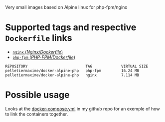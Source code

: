 Very small images based on Alpine linux for php-fpm/nginx

# Supported tags and respective `Dockerfile` links

- [`nginx` (*Nginx/Dockerfile*)](https://github.com/pelletiermaxime/docker-alpine/blob/master/Nginx/Dockerfile)
- [`php-fpm` (*PHP-FPM/Dockerfile*)](https://github.com/pelletiermaxime/docker-alpine/blob/master/PHP-FPM/Dockerfile)

```
REPOSITORY                          TAG             VIRTUAL SIZE
pelletiermaxime/docker-alpine-php   php-fpm         16.24 MB
pelletiermaxime/docker-alpine-php   nginx           7.114 MB
```

# Possible usage

Looks at the [docker-compose.yml](https://github.com/pelletiermaxime/docker-alpine/blob/master/docker-compose.yml) in my github repo for an exemple of how to link the containers together.
